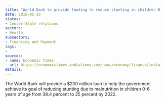 ```yaml
---
title: "World Bank to provide funding to reduce stunting in children 0-6 years of age"
date: 2018-05-16
states:
- Center-State relations
sectors:
- Health
subsectors:
- Financing and Payment
tags:
- 
sources:
- name: Economic Times
  url: https://economictimes.indiatimes.com/news/economy/finance/india-world-bank-sign-usd-200-million-loan-deal-for-national-nutrition-mission/articleshow/64069271.cms
details:
---
```


The World Bank will provide a $200 million loan to help the government achieve its goal of reducing stunting due to malnutrition in children 0-6 years of age from 38.4 percent to 25 percent by 2022.
